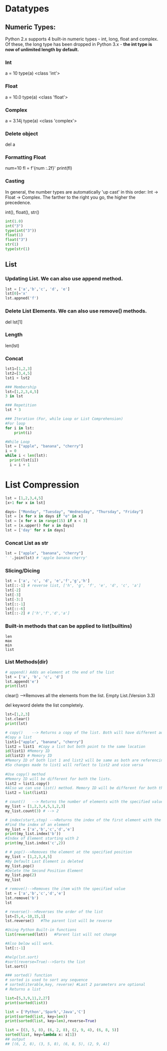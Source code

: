# Datatypes
## Numeric Types:
Python 2.x supports 4 built-in numeric types - int, long, float and complex. 
Of these, the long type has been dropped in Python 3.x - **the int type is now of unlimited length by default.**

### Int
a = 10
type(a)
<class 'int'>

### Float
a = 10.0
type(a)
<class 'float'>

### Complex
a = 3.14j
type(a)
<class 'complex'> 

### Delete object
del a

### Formatting Float
num=10
fl = f'{num :.2f}'
print(fl)

### Casting
In general, the number types are automatically 'up cast' in this order:
Int → Float → Complex. The farther to the right you go, the higher the precedence.

int(), float(), str()

```python
int(1.0)  
int("3")
type(int("3"))
float(1)
float("3")
str(1)
type(str(1)
```

## List

### Updating List. We can also use append method.
```python
lst = ['a','b','c', 'd', 'e']
lst[0]='x'
lst.appned('f')
```

### Delete List Elements. We can also use remove() methods.
del lst[1]

### Length
len(lst)

### Concat
```python
lst1=[1,2,3]
lst2=[3,4,5]
lst1 + lst2

### Membership
lst=[1,2,3,4,5]
3 in lst

### Repetition
lst * 3

### Iteration (For, while Loop or List Comprehension)
#For loop
for i in lst:
	print(i)  

#While Loop
lst = ["apple", "banana", "cherry"]
i = 0
while i < len(lst):
  print(lst[i])
  i = i + 1
```

# List Compression
```python
lst = [1,2,3,4,5]
[x+1 for x in lst]

days= ["Monday", "Tuesday", "Wednesday", "Thursday", "Friday"]
lst = [x for x in days if "e" in x]
lst = [x for x in range(15) if x < 3]
lst = [x.upper() for x in days]
lst = ['day' for x in days]
```

### Concat List as str
```python
lst = ["apple", "banana", "cherry"]
' '.join(lst) # 'apple banana cherry'
```

### Slicing/Dicing
```python
lst = ['a', 'c', 'd', 'e','f','g','h']
lst[::-1] # reverse list, ['h', 'g', 'f', 'e', 'd', 'c', 'a']
lst[-2]
lst[-3]
lst[-3:]
lst[::-1]
lst[::-6]
lst[::-2] # ['h','f','d','a']
```

### Built-in methods that can be applied to list(__builtins__)
```
len
max
min
list
```

### List Methods(dir)
```python
# append() Adds an element at the end of the list
lst = ['a', 'b', 'c', 'd']
lst.append('e')
print(lst)
```

clear()	-->Removes all the elements from the list. Empty List.(Version 3.3)

del keyword delete the list completely.
```python
lst=[1,2,3]
lst.clear()
print(lst)
```
```python
# copy()	--> Returns a copy of the list. Both will have different address id. (Version 3.3)
#Copy a list
list1=["apple", "banana", "cherry"]
list2 = list1  #Copy a list but both point to the same location
id(list1) #Memory ID
id(list2) # Memory ID
#Memory ID of both list 1 and list2 will be same as both are referencing to the same location.
#So changes made to list1 will reflect to list2 and vice versa
    
#Use copy() method
#Memory ID will be different for both the lists.
list2 = list1.copy()
#Also we can use list() method. Memory ID will be different for both the lists.
list2 = list(list1)

# count()	--> Returns the number of elements with the specified value. 
my_list = [1,2,3,4,5,1,2,3]
my_list.count(3) # --> 2

# index(start,stop) -->Returns the index of the first element with the specified value.
#Find the index of an element
my_list = ['a','b','c','d','e']
print(my_list.index('b'))
#Index of Element starting with 2
print(my_list.index('c',2)) 

# # pop()-->Removes the element at the specified position
my_list = [1,2,3,4,5]
#By Default Last Element is deleted
my_list.pop()
#Delete the Second Position Element
my_list.pop(2)
my_list

# remove()-->Removes the item with the specified value
lst = ['a','b','c','d','e']
lst.remove('b')
lst

# reverse()-->Reverses the order of the list
lst=[5,4,-10,15,1]
lst.reverse()   #The parent list will be reverse

#Using Python Built-in functions
list(reversed(lst))   #Parent list will not change

#Also below will work.
lst[::-1]

#help(lst.sort)
#sort(reverse=True)-->Sorts the list
lst.sort()

### sorted() function
# sorted is used to sort any sequence
# sorted(iterable,key, reverse) #Last 2 parameters are optional
# Returns a list

list=[5,3,9,11,2,27]
print(sorted(list))

list = ['Python','Spark','Java','C']
print(sorted(list, key=len))
print(sorted(list, key=len),reverse=True)

list = [(3, 5, 8), (6, 2, 8), (2, 9, 4), (6, 8, 5)]
sorted(list, key=lambda x: x[1])
## output
## [(6, 2, 8), (3, 5, 8), (6, 8, 5), (2, 9, 4)]

```




